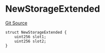 # NewStorageExtended
[Git Source](https://github.com/ubiquity/ubiquity-dollar/blob/703f5598c859d9fbcfd4651958b57e78ee59538e/src/dollar/mocks/MockFacet.sol)


```solidity
struct NewStorageExtended {
    uint256 slot1;
    uint256 slot2;
}
```

